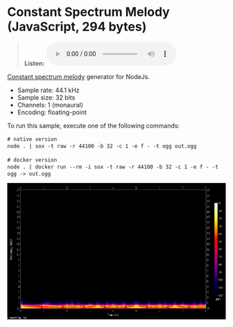 # Constant Spectrum Melody (JavaScript, 294 bytes)

> **Listen:**
> <audio controls src="out.ogg"><a href="out.ogg">click here</a></audio>

[Constant spectrum melody](https://en.wikipedia.org/wiki/Constant_spectrum_melody) generator for NodeJs.

* Sample rate: 44.1 kHz
* Sample size: 32 bits
* Channels: 1 (monaural)
* Encoding: floating-point

To run this sample, execute one of the following commands:

    # native version
    node . | sox -t raw -r 44100 -b 32 -c 1 -e f - -t ogg out.ogg

    # docker version
    node . | docker run --rm -i sox -t raw -r 44100 -b 32 -c 1 -e f - -t ogg -> out.ogg

![Spectrogram](spectrogram.png)